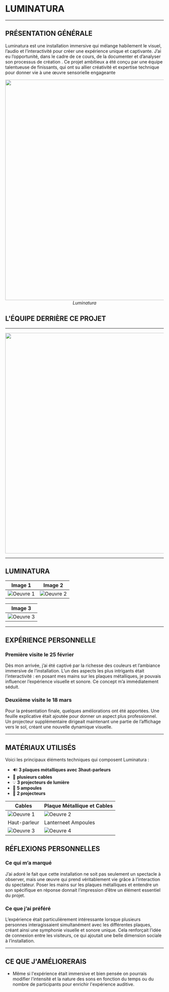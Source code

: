 # LUMINATURA

---

## PRÉSENTATION GÉNÉRALE  

Luminatura est une installation immersive qui mélange habilement le visuel, l’audio et l’interactivité pour créer une expérience unique et captivante. J’ai eu l’opportunité, dans le cadre de ce cours, de la documenter et d’analyser son processus de création  . Ce projet ambitieux a été conçu par une équipe talentueuse de finissants, qui ont su allier créativité et expertise technique pour donner vie à une œuvre sensorielle engageante

<p align="center">
  <img src="Media/Luminatura.jpg" width="700">
  <br>
  <i>Luminatura</i>
</p>

## L'ÉQUIPE DERRIÈRE CE PROJET

---

<p align="center">
  <img src="Media/Équipe.jpg" width="700">
  <br>
</p>

---
## LUMINATURA

| Image 1 | Image 2 |
|---------|-----------------|
| ![Oeuvre 1](Media/Dispositife_01.jpg) | ![Oeuvre 2](Media/Dispositife_Grand_Angle.jpg) |

| Image 3 |
|---------|
| ![Oeuvre 3](Media/Dispositife_04.jpg) |



---

## EXPÉRIENCE PERSONNELLE  

### Première visite le 25 février 
Dès mon arrivée, j’ai été captivé par la richesse des couleurs et l’ambiance immersive de l’installation. L’un des aspects les plus intrigants était l’interactivité : en posant mes mains sur les plaques métalliques, je pouvais influencer l’expérience visuelle et sonore. Ce concept m’a immédiatement séduit.  

### Deuxième visite le 18 mars 
Pour la présentation finale, quelques améliorations ont été apportées. Une feuille explicative était ajoutée pour donner un aspect plus professionnel. Un projecteur supplémentaire dirigeait maintenant une partie de l’affichage vers le sol, créant une nouvelle dynamique visuelle.  

---

## MATÉRIAUX UTILISÉS  

Voici les principaux éléments techniques qui composent Luminatura :  

- 🔊  **3 plaques métalliques avec 3haut-parleurs**  
- 🏮 **plusieurs cables**  
- 💡 **3 projecteurs de lumière**
- 🏮 **5 ampoules**  
- 🎥 **2 projecteurs**  

| Cables | Plaque Métallique et Cables |
|----------|----------|
| ![Oeuvre 1](Media/Cable.jpg) | ![Oeuvre 2](Media/cable_02.jpg) |
| Haut-parleur | Lanterneet Ampoules |
| ![Oeuvre 3](Media/Haut-parleur.jpg) | ![Oeuvre 4](Media/Dispositife_02.jpg) |

## RÉFLEXIONS PERSONNELLES  

### Ce qui m’a marqué  
J’ai adoré le fait que cette installation ne soit pas seulement un spectacle à observer, mais une œuvre qui prend véritablement vie grâce à l’interaction du spectateur. Poser les mains sur les plaques métalliques et entendre un son spécifique en réponse donnait l’impression d’être un élément essentiel du projet.  

### Ce que j’ai préféré  
L’expérience était particulièrement intéressante lorsque plusieurs personnes interagissaient simultanément avec les différentes plaques, créant ainsi une symphonie visuelle et sonore unique. Cela renforçait l’idée de connexion entre les visiteurs, ce qui ajoutait une belle dimension sociale à l’installation.  

---

## CE QUE J'AMÉLIORERAIS

- Même si l'expérience était immersive et bien pensée on pourrais modifier l’intensité et la nature des sons en fonction du temps ou du nombre de participants pour enrichir l'expérience auditive.
